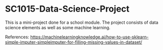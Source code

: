 # SC1015-Data-Science-Project
This is a mini-project done for a school module. The project consists of data science elements as well as some machine learning. 


References:
https://machinelearningknowledge.ai/how-to-use-sklearn-simple-imputer-simpleimputer-for-filling-missing-values-in-dataset/
